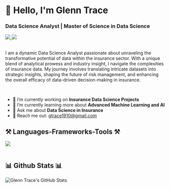 # 👋 Hello, I'm Glenn Trace

### Data Science Analyst | Master of Science in Data Science

<div align="left"> 
  <a href="mailto:gtrace1910@gmail.com" target="_blank">
    <img src="https://img.shields.io/badge/Gmail-D14836?style=for-the-badge&logo=gmail&logoColor=white" target="_blank" />
  </a> 
  <a href="https://www.linkedin.com/in/glenn-trace/" target="_blank">
    <img src="https://img.shields.io/badge/LinkedIn-0077B5?style=for-the-badge&logo=linkedin&logoColor=white" target="_blank" />
  </a>
</div>

<br>

I am a dynamic Data Science Analyst passionate about unraveling the transformative potential of data within the insurance sector. With a unique blend of analytical prowess and industry insight, I navigate the complexities of insurance data. My journey involves translating intricate datasets into strategic insights, shaping the future of risk management, and enhancing the overall efficacy of data-driven decision-making in insurance.

<br>

<div align="left">
 
- 🔭 I’m currently working on **Insurance Data Science Projects**
- 🌱 I’m currently learning more about **Advanced Machine Learning and AI**
- 💬 Ask me about **Data Science in Insurance**
- 📧 Reach me out: gtrace1910@gmail.com

</div>

## ⚒️ Languages-Frameworks-Tools ⚒️

<div align="left">
    <img src="https://skillicons.dev/icons?i=python,r,mysql,github,tensorflow" /><br>
</div>

<br/>
 

## 📊 Github Stats 📊

![Glenn Trace's GitHub Stats](https://github-readme-stats.vercel.app/api?username=GTrace2&show_icons=true&theme=radical)
